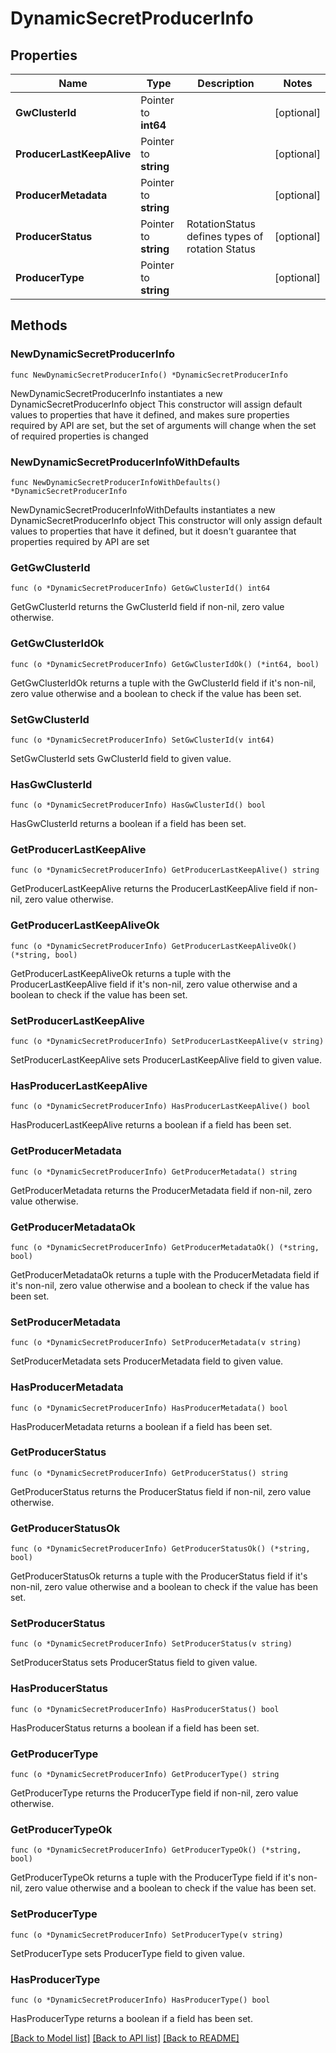 # DynamicSecretProducerInfo

## Properties

Name | Type | Description | Notes
------------ | ------------- | ------------- | -------------
**GwClusterId** | Pointer to **int64** |  | [optional] 
**ProducerLastKeepAlive** | Pointer to **string** |  | [optional] 
**ProducerMetadata** | Pointer to **string** |  | [optional] 
**ProducerStatus** | Pointer to **string** | RotationStatus defines types of rotation Status | [optional] 
**ProducerType** | Pointer to **string** |  | [optional] 

## Methods

### NewDynamicSecretProducerInfo

`func NewDynamicSecretProducerInfo() *DynamicSecretProducerInfo`

NewDynamicSecretProducerInfo instantiates a new DynamicSecretProducerInfo object
This constructor will assign default values to properties that have it defined,
and makes sure properties required by API are set, but the set of arguments
will change when the set of required properties is changed

### NewDynamicSecretProducerInfoWithDefaults

`func NewDynamicSecretProducerInfoWithDefaults() *DynamicSecretProducerInfo`

NewDynamicSecretProducerInfoWithDefaults instantiates a new DynamicSecretProducerInfo object
This constructor will only assign default values to properties that have it defined,
but it doesn't guarantee that properties required by API are set

### GetGwClusterId

`func (o *DynamicSecretProducerInfo) GetGwClusterId() int64`

GetGwClusterId returns the GwClusterId field if non-nil, zero value otherwise.

### GetGwClusterIdOk

`func (o *DynamicSecretProducerInfo) GetGwClusterIdOk() (*int64, bool)`

GetGwClusterIdOk returns a tuple with the GwClusterId field if it's non-nil, zero value otherwise
and a boolean to check if the value has been set.

### SetGwClusterId

`func (o *DynamicSecretProducerInfo) SetGwClusterId(v int64)`

SetGwClusterId sets GwClusterId field to given value.

### HasGwClusterId

`func (o *DynamicSecretProducerInfo) HasGwClusterId() bool`

HasGwClusterId returns a boolean if a field has been set.

### GetProducerLastKeepAlive

`func (o *DynamicSecretProducerInfo) GetProducerLastKeepAlive() string`

GetProducerLastKeepAlive returns the ProducerLastKeepAlive field if non-nil, zero value otherwise.

### GetProducerLastKeepAliveOk

`func (o *DynamicSecretProducerInfo) GetProducerLastKeepAliveOk() (*string, bool)`

GetProducerLastKeepAliveOk returns a tuple with the ProducerLastKeepAlive field if it's non-nil, zero value otherwise
and a boolean to check if the value has been set.

### SetProducerLastKeepAlive

`func (o *DynamicSecretProducerInfo) SetProducerLastKeepAlive(v string)`

SetProducerLastKeepAlive sets ProducerLastKeepAlive field to given value.

### HasProducerLastKeepAlive

`func (o *DynamicSecretProducerInfo) HasProducerLastKeepAlive() bool`

HasProducerLastKeepAlive returns a boolean if a field has been set.

### GetProducerMetadata

`func (o *DynamicSecretProducerInfo) GetProducerMetadata() string`

GetProducerMetadata returns the ProducerMetadata field if non-nil, zero value otherwise.

### GetProducerMetadataOk

`func (o *DynamicSecretProducerInfo) GetProducerMetadataOk() (*string, bool)`

GetProducerMetadataOk returns a tuple with the ProducerMetadata field if it's non-nil, zero value otherwise
and a boolean to check if the value has been set.

### SetProducerMetadata

`func (o *DynamicSecretProducerInfo) SetProducerMetadata(v string)`

SetProducerMetadata sets ProducerMetadata field to given value.

### HasProducerMetadata

`func (o *DynamicSecretProducerInfo) HasProducerMetadata() bool`

HasProducerMetadata returns a boolean if a field has been set.

### GetProducerStatus

`func (o *DynamicSecretProducerInfo) GetProducerStatus() string`

GetProducerStatus returns the ProducerStatus field if non-nil, zero value otherwise.

### GetProducerStatusOk

`func (o *DynamicSecretProducerInfo) GetProducerStatusOk() (*string, bool)`

GetProducerStatusOk returns a tuple with the ProducerStatus field if it's non-nil, zero value otherwise
and a boolean to check if the value has been set.

### SetProducerStatus

`func (o *DynamicSecretProducerInfo) SetProducerStatus(v string)`

SetProducerStatus sets ProducerStatus field to given value.

### HasProducerStatus

`func (o *DynamicSecretProducerInfo) HasProducerStatus() bool`

HasProducerStatus returns a boolean if a field has been set.

### GetProducerType

`func (o *DynamicSecretProducerInfo) GetProducerType() string`

GetProducerType returns the ProducerType field if non-nil, zero value otherwise.

### GetProducerTypeOk

`func (o *DynamicSecretProducerInfo) GetProducerTypeOk() (*string, bool)`

GetProducerTypeOk returns a tuple with the ProducerType field if it's non-nil, zero value otherwise
and a boolean to check if the value has been set.

### SetProducerType

`func (o *DynamicSecretProducerInfo) SetProducerType(v string)`

SetProducerType sets ProducerType field to given value.

### HasProducerType

`func (o *DynamicSecretProducerInfo) HasProducerType() bool`

HasProducerType returns a boolean if a field has been set.


[[Back to Model list]](../README.md#documentation-for-models) [[Back to API list]](../README.md#documentation-for-api-endpoints) [[Back to README]](../README.md)


